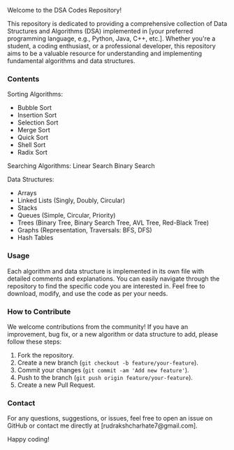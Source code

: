 Welcome to the DSA Codes Repository!

This repository is dedicated to providing a comprehensive collection of Data Structures and Algorithms (DSA) implemented in [your preferred programming language, e.g., Python, Java, C++, etc.]. Whether you're a student, a coding enthusiast, or a professional developer, this repository aims to be a valuable resource for understanding and implementing fundamental algorithms and data structures.

<h3>Contents</h3>

Sorting Algorithms:
<ul>
  <li>Bubble Sort</li>
  <li>Insertion Sort</li>
  <li>Selection Sort</li>
  <li>Merge Sort</li>
  <li>Quick Sort</li>
  <li>Shell Sort</li>
  <li>Radix Sort</li>
</ul>

Searching Algorithms:
Linear Search
Binary Search

Data Structures:
<ul>
  <li>Arrays</li>
  <li>Linked Lists (Singly, Doubly, Circular)</li>
  <li>Stacks</li>
  <li>Queues (Simple, Circular, Priority)</li>
  <li>Trees (Binary Tree, Binary Search Tree, AVL Tree, Red-Black Tree)</li>
  <li>Graphs (Representation, Traversals: BFS, DFS)</li>
  <li>Hash Tables</li>
</ul>

<h3>Usage</h3>
<p>Each algorithm and data structure is implemented in its own file with detailed comments and explanations. You can easily navigate through the repository to find the specific code you are interested in. Feel free to download, modify, and use the code as per your needs.</p>

<h3>How to Contribute</h3>
We welcome contributions from the community! If you have an improvement, bug fix, or a new algorithm or data structure to add, please follow these steps:

<ol>
  <li>Fork the repository.</li>
  <li>Create a new branch (<code>git checkout -b feature/your-feature</code>).</li>
  <li>Commit your changes (<code>git commit -am 'Add new feature'</code>).</li>
  <li>Push to the branch (<code>git push origin feature/your-feature</code>).</li>
  <li>Create a new Pull Request.</li>
</ol>

<h3>Contact</h3>
For any questions, suggestions, or issues, feel free to open an issue on GitHub or contact me directly at [rudrakshcharhate7@gmail.com].

Happy coding!
